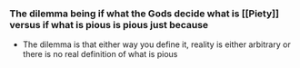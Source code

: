 ### The dilemma being if what the Gods decide what is [[Piety]] versus if what is pious is pious just because
- The dilemma is that either way you define it, reality is either arbitrary or there is no real definition of what is pious